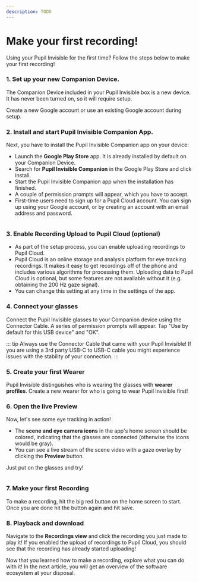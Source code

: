 ```yaml
---
description: TODO
---
```


# Make your first recording!

Using your Pupil Invisible for the first time? Follow the steps below to make your first recording!

<v-divider></v-divider>

### 1. Set up your new Companion Device.

The Companion Device included in your Pupil Invisible box is a new device. It has never been turned on, so it will require setup.

Create a new Google account or use an existing Google account during setup.

### 2. Install and start Pupil Invisible Companion App.
Next, you have to install the Pupil Invisible Companion app on your device:
- Launch the **Google Play Store** app. It is already installed by default on your Companion Device.
- Search for **Pupil Invisible Companion** in the Google Play Store and click install.
- Start the Pupil Invisible Companion app when the installation has finished.
- A couple of permission prompts will appear, which you have to accept.
- First-time users need to sign up for a Pupil Cloud account. You can sign up using your Google account, or by creating an account with an email address and password.

<div class="pb-4" style="display:flex;justify-content:center;">
  <v-img
    :src="require('../../media/invisible/tutorials/google-play-logo.png')"
    max-width=50%
  >
  </v-img>
</div>
<div class="pb-4" style="display:flex;justify-content:center;">
  <v-img
    :src="require('../../media/invisible/tutorials/pic-play-store.jpg')"
    max-width=50%
  >
  </v-img>
</div>

### 3. Enable Recording Upload to Pupil Cloud (optional)
- As part of the setup process, you can enable uploading recordings to Pupil Cloud.
- Pupil Cloud is an online storage and analysis platform for eye tracking recordings. It makes it easy to get recordings off of the phone and includes various algorithms for processing them. Uploading data to Pupil Cloud is optional, but some features are not available without it (e.g. obtaining the 200 Hz gaze signal).
- You can change this setting at any time in the settings of the app.


### 4. Connect your glasses
Connect the Pupil Invisible glasses to your Companion device using the Connector Cable. A series of permission prompts will appear. Tap "Use by default for this USB device" and "OK".

::: tip
Always use the Connector Cable that came with your Pupil Invisible! If you are using a 3rd party USB-C to USB-C cable you might experience issues with the stability of your connection.
:::

### 5. Create your first Wearer
Pupil Invisible distinguishes who is wearing the glasses with **wearer profiles**. Create a new wearer for who is going to wear Pupil Invisible first!

### 6. Open the live Preview
Now, let's see some eye tracking in action! 
- The **scene and eye camera icons** in the app's home screen should be colored, indicating that the glasses are connected (otherwise the icons would be gray). 
- You can see a live stream of the scene video with a gaze overlay by clicking the **Preview** button.

Just put on the glasses and try!

<div class="pb-4" style="display:flex;justify-content:center;">
  <v-img
    :src="require('../../media/invisible/tutorials/PI-Home_UI-white.jpg')"
    max-width=100%
  >
  </v-img>
</div>

### 7. Make your first Recording

To make a recording, hit the big red button on the home screen to start. Once you are done hit the button again and hit save.

### 8. Playback and download

Navigate to the **Recordings view** and click the recording you just made to play it! If you enabled the upload of recordings to Pupil Cloud, you should see that the recording has already started uploading!

<v-divider></v-divider>

Now that you learned how to make a recording, explore what you can do with it! In the next article, you will get an overview of the software ecosystem at your disposal.